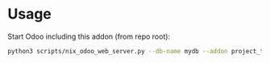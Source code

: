 # Usage

Start Odoo including this addon (from repo root):

```bash
python3 scripts/nix_odoo_web_server.py --db-name mydb --addon project_task_name_with_id
```
